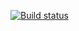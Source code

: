 [![Build status](https://ci.appveyor.com/api/projects/status/qfbfkh5xjwh8s23p?svg=true)](https://ci.appveyor.com/project/Dmitriev94/postmanecho)
